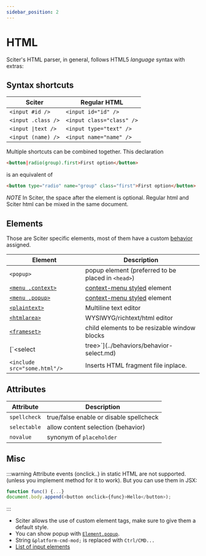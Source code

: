 ```yaml
---
sidebar_position: 2
---
```



# HTML

Sciter's HTML parser, in general, follows HTML5 *language* syntax with extras:

## Syntax shortcuts

| Sciter | Regular HTML |
| ------ | ------------ |
| `<input #id />`    | `<input id="id" />`
| `<input .class />` | `<input class="class" />`
| `<input \|text />` | `<input type="text" />`
| `<input (name) />` | `<input name="name" />`

Multiple shortcuts can be combined together. This declaration 

```html
<button|radio(group).first>First option</button>
```

is an equivalent of 

```html
<button type="radio" name="group" class="first">First option</button>
```

_NOTE_ In Sciter, the space after the element is optional. Regular html and Sciter html can be mixed in the same document.

## Elements

Those are Sciter specific elements, most of them have a custom [behavior](../behaviors/README.md) assigned.

| Element | Description |
| ------- | ----------- |
| `<popup>` | popup element (preferred to be placed in `<head>`)
| [`<menu .context>`](../behaviors/behavior-menu.md)  | [context-menu styled](../CSS/properties#context-menu) element
| [`<menu .popup>`](../behaviors/behavior-menu.md)  | [context-menu styled](../CSS/properties#context-menu) element
| [`<plaintext>`](../behaviors/behavior-plaintext.md) | Multiline text editor
| [`<htmlarea>`](../behaviors/behavior-richtext.md) | WYSIWYG/richtext/html editor
| [`<frameset>`](../behaviors/behavior-frame-set.md) | child elements to be resizable window blocks
| [`<select|tree>`](../behaviors/behavior-select.md) | Tree-list select element, one of [behavior select](behaviors/README.md) types
| `<include src="some.html"/>` | Inserts HTML fragment file inplace.


## Attributes

| Attribute  | Description |
| ---------  | ----------- |
| `spellcheck` | true/false enable or disable spellcheck
| `selectable` | allow content selection (behavior)
| `novalue`    | synonym of `placeholder`

## Misc

:::warning
Attribute events (onclick..) in static HTML are not supported. (unless you implement method for it to work). But you can use them in JSX:
  ```js
  function func() {...}
  document.body.append(<button onclick={func}>Hello</button>);
  ```
:::

- Sciter allows the use of custom element tags, make sure to give them a default style.
- You can show popup with [`Element.popup`](../DOM/Element#popup).
- String `&platform-cmd-mod;` is replaced with `Ctrl/CMD...`
- [List of input elements](https://sciter.com/developers/for-web-programmers/input-elements-map/)
